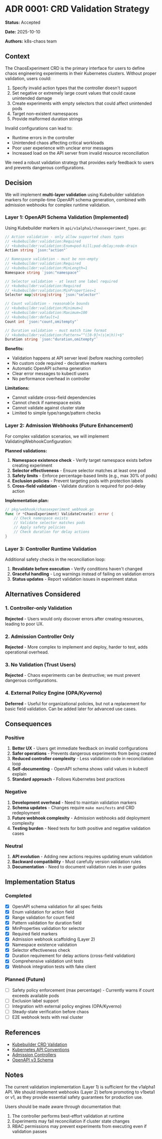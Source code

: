 # ADR 0001: CRD Validation Strategy

**Status:** Accepted

**Date:** 2025-10-10

**Authors:** k8s-chaos team

## Context

The ChaosExperiment CRD is the primary interface for users to define chaos engineering experiments in their Kubernetes clusters. Without proper validation, users could:

1. Specify invalid action types that the controller doesn't support
2. Set negative or extremely large count values that could cause unintended damage
3. Create experiments with empty selectors that could affect unintended pods
4. Target non-existent namespaces
5. Provide malformed duration strings

Invalid configurations can lead to:
- Runtime errors in the controller
- Unintended chaos affecting critical workloads
- Poor user experience with unclear error messages
- Increased load on the API server from invalid resource reconciliation

We need a robust validation strategy that provides early feedback to users and prevents dangerous configurations.

## Decision

We will implement **multi-layer validation** using Kubebuilder validation markers for compile-time OpenAPI schema generation, combined with admission webhooks for complex runtime validation.

### Layer 1: OpenAPI Schema Validation (Implemented)

Using Kubebuilder markers in `api/v1alpha1/chaosexperiment_types.go`:

```go
// Action validation - only allow supported chaos types
// +kubebuilder:validation:Required
// +kubebuilder:validation:Enum=pod-kill;pod-delay;node-drain
Action string `json:"action"`

// Namespace validation - must be non-empty
// +kubebuilder:validation:Required
// +kubebuilder:validation:MinLength=1
Namespace string `json:"namespace"`

// Selector validation - at least one label required
// +kubebuilder:validation:Required
// +kubebuilder:validation:MinProperties=1
Selector map[string]string `json:"selector"`

// Count validation - reasonable bounds
// +kubebuilder:validation:Minimum=1
// +kubebuilder:validation:Maximum=100
// +kubebuilder:default=1
Count int `json:"count,omitempty"`

// Duration validation - must match time format
// +kubebuilder:validation:Pattern="^([0-9]+(s|m|h))+$"
Duration string `json:"duration,omitempty"`
```

**Benefits:**
- Validation happens at API server level (before reaching controller)
- No custom code required - declarative markers
- Automatic OpenAPI schema generation
- Clear error messages to kubectl users
- No performance overhead in controller

**Limitations:**
- Cannot validate cross-field dependencies
- Cannot check if namespace exists
- Cannot validate against cluster state
- Limited to simple type/range/pattern checks

### Layer 2: Admission Webhooks (Future Enhancement)

For complex validation scenarios, we will implement ValidatingWebhookConfiguration:

**Planned validations:**
1. **Namespace existence check** - Verify target namespace exists before creating experiment
2. **Selector effectiveness** - Ensure selector matches at least one pod
3. **Safety limits** - Enforce percentage-based limits (e.g., max 30% of pods)
4. **Exclusion policies** - Prevent targeting pods with protection labels
5. **Cross-field validation** - Validate duration is required for pod-delay action

**Implementation plan:**
```go
// pkg/webhook/chaosexperiment_webhook.go
func (r *ChaosExperiment) ValidateCreate() error {
    // Check namespace exists
    // Validate selector matches pods
    // Apply safety policies
    // Check duration for delay actions
}
```

### Layer 3: Controller Runtime Validation

Additional safety checks in the reconciliation loop:

1. **Revalidate before execution** - Verify conditions haven't changed
2. **Graceful handling** - Log warnings instead of failing on validation errors
3. **Status updates** - Report validation issues in experiment status

## Alternatives Considered

### 1. Controller-only Validation
**Rejected** - Users would only discover errors after creating resources, leading to poor UX.

### 2. Admission Controller Only
**Rejected** - More complex to implement and deploy, harder to test, adds operational overhead.

### 3. No Validation (Trust Users)
**Rejected** - Chaos experiments can be destructive; we must prevent dangerous configurations.

### 4. External Policy Engine (OPA/Kyverno)
**Deferred** - Useful for organizational policies, but not a replacement for basic field validation. Can be added later for advanced use cases.

## Consequences

### Positive

1. **Better UX** - Users get immediate feedback on invalid configurations
2. **Safer operations** - Prevents dangerous experiments from being created
3. **Reduced controller complexity** - Less validation code in reconciliation loop
4. **Self-documenting** - OpenAPI schema shows valid values in kubectl explain
5. **Standard approach** - Follows Kubernetes best practices

### Negative

1. **Development overhead** - Need to maintain validation markers
2. **Schema updates** - Changes require `make manifests` and CRD redeployment
3. **Future webhook complexity** - Admission webhooks add deployment complexity
4. **Testing burden** - Need tests for both positive and negative validation cases

### Neutral

1. **API evolution** - Adding new actions requires updating enum validation
2. **Backward compatibility** - Must carefully version validation rules
3. **Documentation** - Need to document validation rules in user guides

## Implementation Status

### Completed
- [x] OpenAPI schema validation for all spec fields
- [x] Enum validation for action field
- [x] Range validation for count field
- [x] Pattern validation for duration field
- [x] MinProperties validation for selector
- [x] Required field markers
- [x] Admission webhook scaffolding (Layer 2)
- [x] Namespace existence validation
- [x] Selector effectiveness check
- [x] Duration requirement for delay actions (cross-field validation)
- [x] Comprehensive validation unit tests
- [x] Webhook integration tests with fake client

### Planned (Future)
- [ ] Safety policy enforcement (max percentage) - Currently warns if count exceeds available pods
- [ ] Exclusion label support
- [ ] Integration with external policy engines (OPA/Kyverno)
- [ ] Steady-state verification before chaos
- [ ] E2E webhook tests with real cluster

## References

- [Kubebuilder CRD Validation](https://book.kubebuilder.io/reference/markers/crd-validation.html)
- [Kubernetes API Conventions](https://github.com/kubernetes/community/blob/master/contributors/devel/sig-architecture/api-conventions.md)
- [Admission Controllers](https://kubernetes.io/docs/reference/access-authn-authz/admission-controllers/)
- [OpenAPI v3 Schema](https://swagger.io/specification/)

## Notes

The current validation implementation (Layer 1) is sufficient for the v1alpha1 API. We should implement webhooks (Layer 2) before promoting to v1beta1 or v1, as they provide essential safety guarantees for production use.

Users should be made aware through documentation that:
1. The controller performs best-effort validation at runtime
2. Experiments may fail reconciliation if cluster state changes
3. RBAC permissions may prevent experiments from executing even if validation passes
